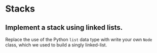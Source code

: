 # Stacks

## Implement a stack using linked lists.

Replace the use of the Python `list` data type with write your own `Node` class, which we used to build a singly linked-list.
